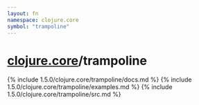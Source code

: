 ```yaml
---
layout: fn
namespace: clojure.core
symbol: "trampoline"
---
```


# [clojure.core](../)/trampoline

{% include 1.5.0/clojure.core/trampoline/docs.md %}
{% include 1.5.0/clojure.core/trampoline/examples.md %}
{% include 1.5.0/clojure.core/trampoline/src.md %}

